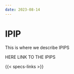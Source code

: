 ```yaml
---
date: 2023-08-14
---
```


# IPIP

This is where we describe IPIPS

HERE LINK TO THE IPIPS

{{< specs-links >}}
